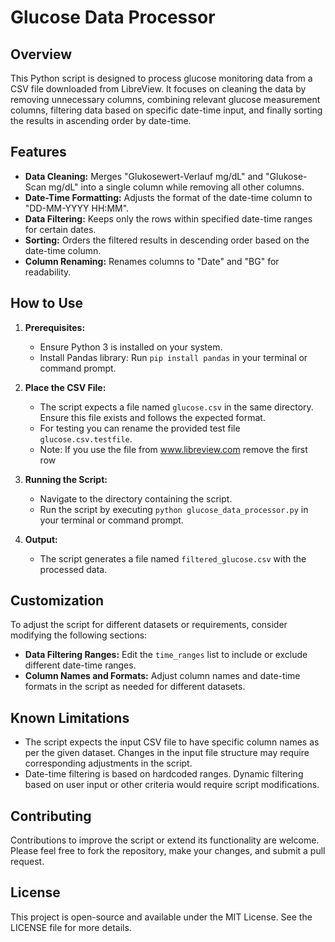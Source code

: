 # Glucose Data Processor

## Overview
This Python script is designed to process glucose monitoring data from a CSV file downloaded from LibreView. It focuses on cleaning the data by removing unnecessary columns, combining relevant glucose measurement columns, filtering data based on specific date-time input, and finally sorting the results in ascending order by date-time.

## Features
- **Data Cleaning:** Merges "Glukosewert-Verlauf mg/dL" and "Glukose-Scan mg/dL" into a single column while removing all other columns.
- **Date-Time Formatting:** Adjusts the format of the date-time column to "DD-MM-YYYY HH:MM".
- **Data Filtering:** Keeps only the rows within specified date-time ranges for certain dates.
- **Sorting:** Orders the filtered results in descending order based on the date-time column.
- **Column Renaming:** Renames columns to "Date" and "BG" for readability.

## How to Use
1. **Prerequisites:**
   - Ensure Python 3 is installed on your system.
   - Install Pandas library: Run `pip install pandas` in your terminal or command prompt.

2. **Place the CSV File:**
   - The script expects a file named `glucose.csv` in the same directory. Ensure this file exists and follows the expected format.
   - For testing you can rename the provided test file `glucose.csv.testfile`.
   - Note: If you use the file from www.libreview.com remove the first row

3. **Running the Script:**
   - Navigate to the directory containing the script.
   - Run the script by executing `python glucose_data_processor.py` in your terminal or command prompt.

4. **Output:**
   - The script generates a file named `filtered_glucose.csv` with the processed data.

## Customization
To adjust the script for different datasets or requirements, consider modifying the following sections:
- **Data Filtering Ranges:** Edit the `time_ranges` list to include or exclude different date-time ranges.
- **Column Names and Formats:** Adjust column names and date-time formats in the script as needed for different datasets.

## Known Limitations
- The script expects the input CSV file to have specific column names as per the given dataset. Changes in the input file structure may require corresponding adjustments in the script.
- Date-time filtering is based on hardcoded ranges. Dynamic filtering based on user input or other criteria would require script modifications.

## Contributing
Contributions to improve the script or extend its functionality are welcome. Please feel free to fork the repository, make your changes, and submit a pull request.

## License
This project is open-source and available under the MIT License. See the LICENSE file for more details.

